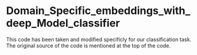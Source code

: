# Domain_Specific_embeddings_with_deep_Model_classifier
This code has been taken and modified specificly for our classification task. The original source of the code is mentioned at the top of the code.
